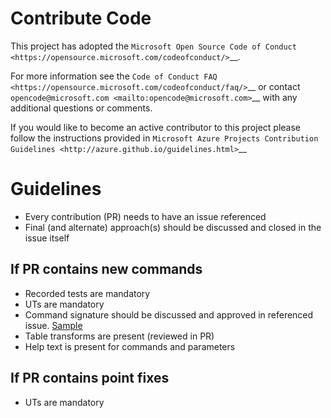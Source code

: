 Contribute Code
===================================

This project has adopted the `Microsoft Open Source Code of Conduct <https://opensource.microsoft.com/codeofconduct/>`__.

For more information see the `Code of Conduct FAQ <https://opensource.microsoft.com/codeofconduct/faq/>`__ or contact `opencode@microsoft.com <mailto:opencode@microsoft.com>`__ with any additional questions or comments.

If you would like to become an active contributor to this project please
follow the instructions provided in `Microsoft Azure Projects Contribution Guidelines <http://azure.github.io/guidelines.html>`__

# Guidelines
- Every contribution (PR) needs to have an issue referenced
- Final (and alternate) approach(s) should be discussed and closed in the issue itself

## If PR contains new commands
- Recorded tests are mandatory
- UTs are mandatory
- Command signature should be discussed and approved in referenced issue. [Sample](https://github.com/Microsoft/vsts-cli/issues/319)
- Table transforms are present (reviewed in PR)
- Help text is present for commands and parameters

## If PR contains point fixes
- UTs are mandatory